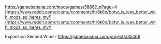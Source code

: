 https://gamebanana.com/mods/games/5866?_nPage=4
[https://www.reddit.com/r/cemu/comments/hr8k6n/botw_is_way_better_with_mods_so_heres_my/](https://www.reddit.com/r/cemu/comments/hr8k6n/botw_is_way_better_with_mods_so_heres_my/)

Expansion Second Wind - https://gamebanana.com/projects/35468
